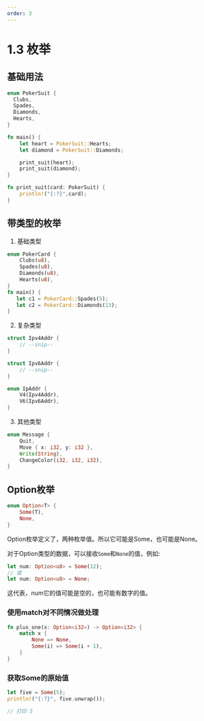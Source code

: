 ```yaml
---
order: 3
---
```


# 1.3 枚举

## 基础用法
```rust
enum PokerSuit {
  Clubs,
  Spades,
  Diamonds,
  Hearts,
}
```

```rust
fn main() {
    let heart = PokerSuit::Hearts;
    let diamond = PokerSuit::Diamonds;

    print_suit(heart);
    print_suit(diamond);
}

fn print_suit(card: PokerSuit) {
    println!("{:?}",card);
}
```

## 带类型的枚举

1. 基础类型
```rust
enum PokerCard {
    Clubs(u8),
    Spades(u8),
    Diamonds(u8),
    Hearts(u8),
}
fn main() {
   let c1 = PokerCard::Spades(5);
   let c2 = PokerCard::Diamonds(13);
}
```

2. 复杂类型
```rust
struct Ipv4Addr {
    // --snip--
}

struct Ipv6Addr {
    // --snip--
}

enum IpAddr {
    V4(Ipv4Addr),
    V6(Ipv6Addr),
}
```

3. 其他类型
```rust
enum Message {
    Quit,
    Move { x: i32, y: i32 },
    Write(String),
    ChangeColor(i32, i32, i32),
}

```
## Option枚举
```rust
enum Option<T> {
    Some(T),
    None,
}
```
Option枚举定义了，两种枚举值。所以它可能是Some，也可能是None。

对于Option类型的数据，可以接收`Some`和`None`的值，例如:
```rust
let num: Option<u8> = Some(12);
// 或
let num: Option<u8> = None;
```
这代表，num它的值可能是空的，也可能有数字的值。

### 使用match对不同情况做处理
```rust
fn plus_one(x: Option<i32>) -> Option<i32> {
    match x {
        None => None,
        Some(i) => Some(i + 1),
    }
}
```

### 获取Some的原始值
```rust
let five = Some(5);
println!("{:?}", five.unwrap());

// 打印 5
```